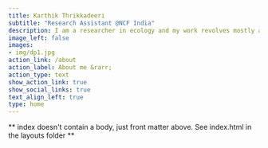 ```yaml
---
title: Karthik Thrikkadeeri
subtitle: "Research Assistant @NCF India"
description: I am a researcher in ecology and my work revolves mostly around birds and their relationship with the environment. Beyond profession, birdwatching occupies a prominent role in my life and is much more than a hobby. I am also passionate about poetry. I am currently in the process of structuring a framework for my life comprised of these central interests of mine.
image_left: false
images:
- img/dp1.jpg
action_link: /about
action_label: About me &rarr;
action_type: text
show_action_link: true
show_social_links: true
text_align_left: true
type: home
---
```


** index doesn't contain a body, just front matter above.
See index.html in the layouts folder **
